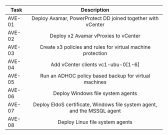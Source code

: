 | Task    | Description                                                                |
| ------- |:--------------------------------------------------------------------------:|
| AVE-01  | Deploy Avamar, PowerProtect DD joined together with vCenter                |
| AVE-02  | Deploy x2 Avamar vProxies to vCenter                                       |
| AVE-03  | Create x3 policies and rules for virtual machine protection                |
| AVE-04  | Add vCenter clients vc1-ubu-0[1-6]                                         | 
| AVE-05  | Run an ADHOC policy based backup for virtual machines                      |
| AVE-06  | Deploy Windows file system agents                                          |
| AVE-07  | Deploy EldoS certificate, Windows file system agent, and the MSSQL agent   |
| AVE-08  | Deploy Linux file system agents                                            |
